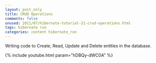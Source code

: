 ```yaml
---           
layout: post_only
title: CRUD Operations
comments: false
unused: 2011/07/hibernate-tutorial-21-crud-operations.html
tags: hibernate run
categories: content hibernate_run
---
```


Writing code to Create, Read, Update and Delete entities in the database.

{% include youtube.html param="hDBQy-dWC0A" %}